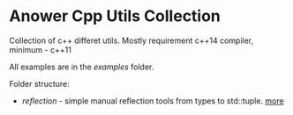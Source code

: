 # Anower Cpp Utils Collection

Collection of c++ differet utils.
Mostly requirement c++14 compiler, minimum - c++11

All examples are in the *examples* folder.

Folder structure:

 * *reflection* - simple manual reflection tools from types to std::tuple. [more](reflection/README.md)
